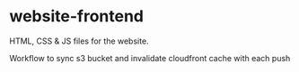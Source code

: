 # website-frontend
HTML, CSS & JS files for the website. 

Workflow to sync s3 bucket and invalidate cloudfront cache with each push
